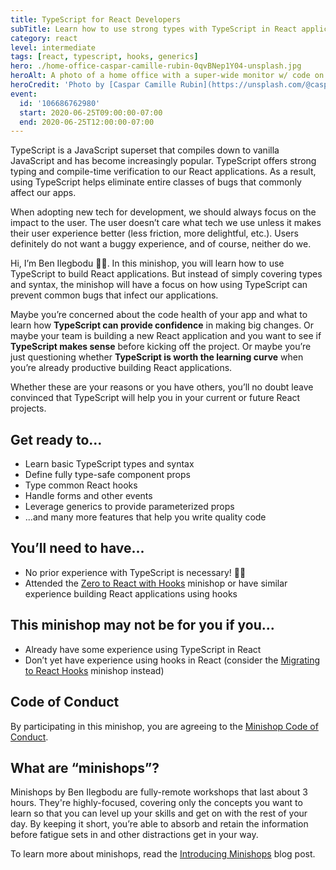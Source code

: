 ```yaml
---
title: TypeScript for React Developers
subTitle: Learn how to use strong types with TypeScript in React applications to prevent common bugs that infect our apps
category: react
level: intermediate
tags: [react, typescript, hooks, generics]
hero: ./home-office-caspar-camille-rubin-0qvBNep1Y04-unsplash.jpg
heroAlt: A photo of a home office with a super-wide monitor w/ code on it
heroCredit: 'Photo by [Caspar Camille Rubin](https://unsplash.com/@casparrubin)'
event:
  id: '106686762980'
  start: 2020-06-25T09:00:00-07:00
  end: 2020-06-25T12:00:00-07:00
---
```


TypeScript is a JavaScript superset that compiles down to vanilla JavaScript and has become increasingly popular. TypeScript offers strong typing and compile-time verification to our React applications. As a result, using TypeScript helps eliminate entire classes of bugs that commonly affect our apps.

When adopting new tech for development, we should always focus on the impact to the user. The user doesn’t care what tech we use unless it makes their user experience better (less friction, more delightful, etc.). Users definitely do not want a buggy experience, and of course, neither do we.

Hi, I’m Ben Ilegbodu 👋🏾. In this minishop, you will learn how to use TypeScript to build React applications. But instead of simply covering types and syntax, the minishop will have a focus on how using TypeScript can prevent common bugs that infect our applications.

Maybe you’re concerned about the code health of your app and what to learn how **TypeScript can provide confidence** in making big changes. Or maybe your team is building a new React application and you want to see if **TypeScript makes sense** before kicking off the project. Or maybe you’re just questioning whether **TypeScript is worth the learning curve** when you’re already productive building React applications.

Whether these are your reasons or you have others, you’ll no doubt leave convinced that TypeScript will help you in your current or future React projects.

## Get ready to...

- Learn basic TypeScript types and syntax
- Define fully type-safe component props
- Type common React hooks
- Handle forms and other events
- Leverage generics to provide parameterized props
- ...and many more features that help you write quality code

## You’ll need to have...

- No prior experience with TypeScript is necessary! 🙌🏾
- Attended the [Zero to React with Hooks](/minishops/zero-to-react-with-hooks/) minishop or have similar experience building React applications using hooks

## This minishop may not be for you if you...

- Already have some experience using TypeScript in React
- Don’t yet have experience using hooks in React (consider the [Migrating to React Hooks](/minishops/migrating-to-react-hooks/) minishop instead)

## Code of Conduct

By participating in this minishop, you are agreeing to the [Minishop Code of Conduct](/minishops/conduct/).

## What are “minishops”?

Minishops by Ben Ilegbodu are fully-remote workshops that last about 3 hours. They're highly-focused, covering only the concepts you want to learn so that you can level up your skills and get on with the rest of your day. By keeping it short, you’re able to absorb and retain the information before fatigue sets in and other distractions get in your way.

To learn more about minishops, read the [Introducing Minishops](/blog/introducing-minishops/) blog post.
